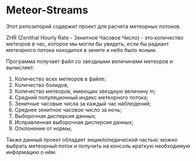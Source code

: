# Meteor-Streams

Этот репозиторий содержит проект для расчета метеорных потоков.

ZHR (Zenithal Hourly Rate - Зенитное Часовое Число) - это количество метеоров в час, которое мы могли бы увидеть, если бы радиант метеорного потока находился в зените и небо было ясным.

Программа получает файл со звездными величинами метеоров и вычисляет:

1. Количество всех метеоров в файле;
2. Количество болидов;
3. Количество метеоров, имеющих звездную величину m;
4. Средний популяционный индекс метеорного потока;
5. Зенитные часовые числа за каждый час наблюдений;
6. Среднее зенитное часовое число за ночь;
7. Выборочная дисперсия данных;
8. Исправленная выборочная дисперсия данных;
9. Отклонение от нормы;

Также данный проект обладает энциклопедической частью: можно выбрать метеорный поток и получить на консоль краткую необходимую информацию о нём.
